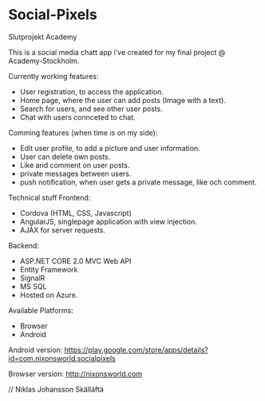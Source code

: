 # Social-Pixels
Slutprojekt Academy

This is a social media chatt app i've created for my final project  @ Academy-Stockholm.

Currently working features:
- User registration, to access the application.
- Home page, where the user can add posts (Image with a text).
- Search for users, and see other user posts.
- Chat with users connceted to chat.

Comming features (when time is on my side):
- Edit user profile, to add a picture and user information.
- User can delete own posts.
- Like and comment on user posts.
- private messages between users.
- push notification, when user gets a private message, like och comment.

Technical stuff
Frontend:
- Cordova (HTML, CSS, Javascript)
- AngularJS, singlepage application with view injection.
- AJAX for server requests.

Backend:
- ASP.NET CORE 2.0 MVC Web API
- Entity Framework
- SignalR
- MS SQL
- Hosted on Azure. 

Available Platforms: 
- Browser
- Android

Android version:
https://play.google.com/store/apps/details?id=com.nixonsworld.socialpixels

Browser version:
http://nixonsworld.com

// Niklas Johansson Skälläftä
